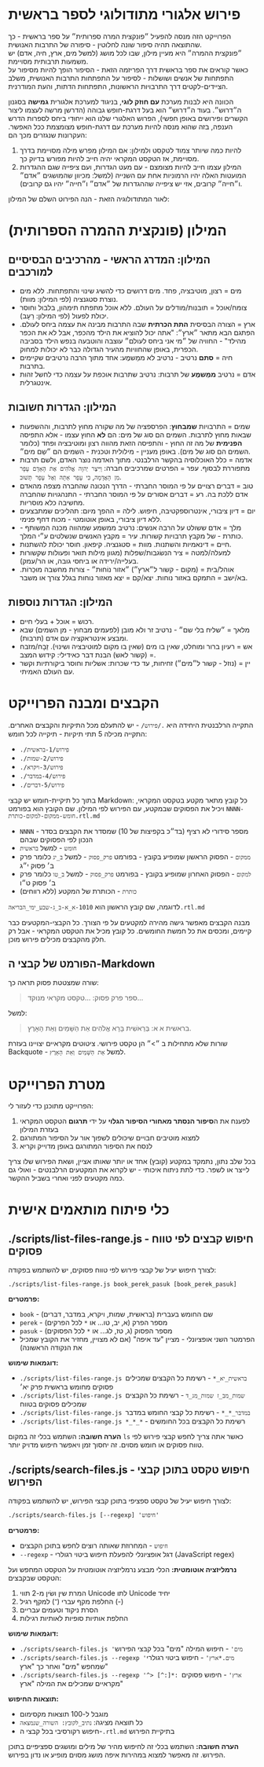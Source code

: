 # פירוש אלגורי מתודולוגי לספר בראשית

הפרוייקט הזה מנסה להפעיל ״פונקצית המרה ספרותית״ על ספר בראשית - כך שהתוצאה תהיה סיפור שונה לחלוטין - סיפורה של התרבות האנושית.  
״פונקצית ההמרה״ היא מעיין מילון, שבו לכל מושג (למשל מים, ארץ, חיה, אדם) יש משמעות תרבותית מסויימת.  
כאשר קוראים את ספר בראשית דרך הפריזמה הזאת - הסיפור הופך להיות מסיפור על התפתחות של אנשים ושושלות - לסיפור על התפתחות התרבות האנושית, משלב הציידים-לקטים דרך התרבויות הראשונות, התפתחות הדתות, והעת המודרנית.  

הכוונה היא לבנות מערכת **עם חוזק לוגי**, בניגוד למערכת אלגורית **גמישה** בסגנון ה״דרוּש״.
בעוד ה״דרוּש״ הוא בעל דרגת-חופש גבוהה (הדרשן מרשה לעצמו ליצור הקשרים ופירושים באופן חפשי), הפרוש האלגורי שלנו הוא יִיחוּדִי ביחס לספרות הדרש הענפה, בזה שהוא מנסה להיות מערכת עם דרגת-חופש מצומצמת ככל האפשר. העקרונות שנגזרים מכך הם:
1. להיות כמה שיותר צמוד לטקסט ולמילון: אם המילון מפרש מילה מסויימת בדרך מסויימת, אז הטקסט המקראי יהיה חייב להיות מפורש בדיוק כך.
2. המילון עצמו חייב להיות מצומצם - עם מעט הגדרות, ועם ציפייה שגם ההגדרות המועטות האלה יהיו הרמוניות אחת עם השנייה (למשל: מכיוון שהמושגים ״אדם״ ו״חייה״ קרובים, אזי יש ציפייה שההגדרות של ״אדם״ ו״חייה״ יהיו גם קרובים).

לאור המתודולוגיה הזאת - הנה הפירוט השלם של המילון:

# המילון (פונקצית ההמרה הספרותית)

## המילון: המדרג הראשי - מהרכיבים הבסיסיים למורכבים

- מים = רצון, מוטיבציה, פחד. מים דרושים כדי להשיג שינוי והתפתחות. ללא מים נוצרת סטגנציה (לפי המילון: מוות).
- צומח/אוכל = תובנות/מודלים על העולם. ללא אוכל מתפתח תימהון, בלבול וחוסר יכולת לפעול (לפי המילון: רַעָב). 
- ארץ = הצורה הבסיסית **התת הכרתית** שבה התרבות מבינה את עצמה ביחס לעולם.
  הפתגם הבא מתאר ״ארץ״: "אתה יכול להוציא את הילד מהכפר, אבל לא את הכפר מהילד" - החוויה של ״מי אני ביחס לעולם״ עוצבה והוטבעה בנפש הילד בסביבה הכפרית, באופן שהחוויות מהעיר הגדולה כבר לא יכולות למחוק.
- חיה = **סתם** נרטיב - נרטיב לא ממַשמֶע: אחד מתוך הרבה נרטיבים שקיימים בתרבות.
- אדם = נרטיב **ממַשמֶע** של תרבות: נרטיב שתרבות אוכפת על עצמה כדי לחשל זהות אינטגרלית.

## המילון: הגדרות חשובות

- שמים = התרבויות **שמבחוץ**: הפרספציה של מה שקורה מחוץ לתרבות, וההשפעות שבאות מחוץ לתרבות.
  השמים הם סוג של מים: הם **לא** החוץ עצמו - אלא התפיסה **הפנימית** של מה זה החוץ - והתפיסה הזאת מהווה רצון ומוטיבציה ופחד (כלומר השמים הם סוג של מים).
  באופן מעניין - מילולית וטכנית - השמים הם ״שַם מים״.
- אדמה = כלל האוכלוסיה בהקשר הרלבנטי. מתוך האדמה נוצר האדם, ולשם תרבות מתפוררת לבסוף.
  עפר = הפרטים שמרכיבים חברה: `וַיִּיצֶר יְהוָה אֱלֹהִים אֶת הָאָדָם עָפָר מִן הָאֲדָמָה`, `כִּי עָפָר אַתָּה וְאֶל עָפָר תָּשׁוּב`.
- טוב = דברים רצויים על פי המוסר החברתי - הדרך הנכונה שהחברה מצפה מהאדם אדם ללכת בה.
  רע = דברים אסורים על פי המוסר החברתי - התנהגויות שהחברה מחשיבה כלא מוסריות.
- יום = דיון ציבורי, אינטרוספקטיבה, חיפוש.
  לילה = ההפך מיום: תהליכים שמתבצעים ללא דיון ציבורי, באופן אוטומטי - מכוח דחף פנימי.
- מלך = אדם ששולט על הרבה אנשים: נרטיב ממשמע שמהווה מכנה המשותף - כותרת - של מקבץ תרבויות קשורות.
  עיר = מקבץ האנשים שנשלטים ע״י המלך.
- חיים = דינאמיות והשתנות.
  מוות = סטגנציה. קיפאון. חוסר יכולת להשתנות.
- למעלה/למטה = ציר הנשׂגבות/שפלות (מגוון מילות תואר ופעולות שקשורות בעלייה/ירידה או ביחסי גובה, או הר/עמק).
- אוהל/בית = (מקום - קשור ל״ארץ״) ״אזור נוֹחוּת״ - צורות מחשבה מוּכַרוֹת.
  בא/ישב = התמקם באזור נוחות.
  יצא/קם = יצא מאזור נוחות בגלל צורך או משבר.

## המילון: הגדרות נוספות

- רכוש  = אוכל + בעלי חיים.
- מלאך = ״שליח בלי שם״ - נרטיב זר ולא מובן (לפעמים מבחוץ - מן השמים) שבא ומבצע אינטראקציה עם אדם (תרבות).
- אש = רעיון ברור ומוחלט, שאין בו מים (שאין בו מקום למוטיבציה ושינוי).
  זֵבָח/מזבח = (קשור לאש) הבנת דבר כאידילי: קידוש המצב.
- יין = (נוזל - קשור ל״מים״) זחיחות, עד כדי שכרות: אשליות וחוסר ביקורתיות וקשר עם העולם האמיתי.

# הקבצים ומבנה הפרוייקט

התקייה הרלבנטית היחידה היא `./פירוש/` - יש להתעלם מכל התיקיות והקבצים האחרים.
התקייה מכילה 5 תתי תיקיות - תיקייה לכל חומש:
- `./פירוש/1-בראשית`
- `./פירוש/2-שמות`
- `./פירוש/3-ויקרא`
- `./פירוש/4-במדבר`
- `./פירוש/5-דברים`

בתוך כל תיקיית-חומש יש קבצי Markdown: כל קובץ מתאר מקטע בטקסט המקראי, ויכיל את הפסוקים שבמקטע, עם הפירוש לפי המילון.
שם הקובץ הוא בפורמט `NNNN-חומש-ממקום-למקום-כותרת.rtl.md`
- `NNNN` - מספר סידורי לא רציף (בד״כ בקפיצות של 10) שמסדר את הקבצים בסדר הנכון לפי הפסוקים שבהם
- `חומש` - למשל `בראשית`
- `ממקום` - הפסוק הראשון שמופיע בקובץ - בפורמט `פרק_פסוק` - למשל `ב_יג` כלומר פרק ב׳ פסוק י״ג
- `למקום` - הפסוק האחרון שמופיע בקובץ - בפורמט `פרק_פסוק` - למשל `ב_טו` כלומר פרק ב׳ פסוק ט״ו
- `כותרת` - הכותרת של המקטע (ללא רווחים)

לדוגמה, שם קובץ הראשון הוא `1010-א_א-ב_ג-שבע_ימי_הבריאה.rtl.md`

מבנה הקבצים מאפשר גישה מהירה למקטעים על פי הצורך.
כל הקבצי-המקטעים כבר קיימים, ומכסים את כל חמשת החומשים. כל קובץ מכיל את הטקסט המקראי - אבל רק חלק מהקבצים מכילים פירוש מוכן.

## הפורמט של קבצי ה-Markdown

שורה שמצטטת פסוק תראה כך:
> ספר פרק פסוק: ...טקסט מקראי מנוקד...  

למשל:
> בראשית א א: בְּרֵאשִׁית בָּרָא אֱלֹהִים אֵת הַשָּׁמַיִם וְאֵת הָאָרֶץ.  

שורות שלא מתחילות ב ״>״ הן טקסט פירושי.
ציטוטים מקראיים יצויינו בעזרת Backquote - למשל `אֵת הַשָּׁמַיִם וְאֵת הָאָרֶץ`.

# מטרת הפרוייקט

הפרוייקט מתוכנן כדי לעזור לי:
1. לפענח את ה**סיפור הנסתר מאחורי הסיפור הגלוי** על ידי **תרגום** הטקסט המקראי בעזרת המילון
2. למצוא מוטיבים חבויים שיכולים לשפוך אור על הסיפור המתורגם
3. לנסח את הסיפור המתורגם באופן מדוייק וקריא

בכל שלב נתון, נתמקד במקטע (קובץ) אחד או יותר שאותו אציין, ושאת הפירוש שלו צריך לייצר או לשפר.
כדי לתת ניתוח איכותי - יש לקרוא את המקטעים הרלבנטים - ואולי גם כמה מקטעים לפני ואחרי בשביל ההקשר.

# כלי פיתוח מותאמים אישית

## ./scripts/list-files-range.js - חיפוש קבצים לפי טווח פסוקים

לצורך חיפוש יעיל של קבצי פירוש לפי טווח פסוקים, יש להשתמש בפקודה:
```
./scripts/list-files-range.js book_perek_pasuk [book_perek_pasuk]
```

**פרמטרים:**
- `book` - שם החומש בעברית (בראשית, שמות, ויקרא, במדבר, דברים)
- `perek` - מספר הפרק (א, יב, טו... או `*` לכל הפרקים)  
- `pasuk` - מספר הפסוק (ג, טז, לג... או `*` לכל הפסוקים)
- הפרמטר השני אופציונלי - מציין "עד איפה" (אם לא מצויין, מחזיר את הקובץ שמכיל את הנקודה הראשונה)

**דוגמאות שימוש:**
- `./scripts/list-files-range.js בראשית_יא_*` - רשימת כל הקבצים שמכילים פסוקים מחומש בראשית פרק יא׳
- `./scripts/list-files-range.js שמות_מב_ז שמות_מג_ד` - רשימת כל הקבצים שמכילים פסוקים בטווח
- `./scripts/list-files-range.js במדבר_*_*` - רשימת כל קבצי החומש במדבר
- `./scripts/list-files-range.js *_*_*` - רשימת כל הקבצים בכל החומשים

**הערה חשובה:** השתמש בכלי זה במקום `ls` כאשר אתה צריך לחפש קבצי פירוש לפי טווח פסוקים או חומש מסוים. זה יחסוך זמן ויאפשר חיפוש מדויק יותר.

## ./scripts/search-files.js - חיפוש טקסט בתוכן קבצי הפירוש

לצורך חיפוש יעיל של טקסט ספציפי בתוכן קבצי הפירוש, יש להשתמש בפקודה:
```
./scripts/search-files.js [--regexp] 'חיפוש'
```

**פרמטרים:**
- `חיפוש` - המחרוזת שאותה רוצים לחפש בתוכן הקבצים
- `--regexp` - דגל אופציונלי להפעלת חיפוש ביטוי רגולרי (JavaScript regex)

**נרמליזציה אוטומטית:**
הכלי מבצע נרמליזציה אוטומטית על הטקסט המחפש ועל הטקסט שבקבצים:
1. המרת שין ושׂין מ-2 תווי Unicode לתו Unicode יחיד
2. החלפת מקף עברי (־) למקף רגיל (-)
3. הסרת ניקוד וטעמים עבריים
4. החלפת אותיות סופיות לאותיות רגילות

**דוגמאות שימוש:**
- `./scripts/search-files.js 'מים'` - חיפוש המילה "מים" בכל קבצי הפירוש
- `./scripts/search-files.js --regexp 'מים.*ארץ'` - חיפוש ביטוי רגולרי שמחפש "מים" ואחר כך "ארץ"
- `./scripts/search-files.js --regexp '^> [^:]*: ארץ'` - חיפוש פסוקים מקראיים שמכילים את המילה "ארץ"

**תוצאות החיפוש:**
- מוגבל ל-100 תוצאות מקסימום
- כל תוצאה מציגה: `נתיב_לקובץ: השורה_שנמצאה`
- חיפוש רקורסיבי בכל קבצי ה-`.rtl.md` בתיקיית הפירוש

**הערה חשובה:** השתמש בכלי זה לחיפוש מהיר של מילים ומושגים ספציפיים בתוכן הפירוש. זה מאפשר למצוא במהירות איפה מושג מסוים מופיע או נדון בפירוש.
